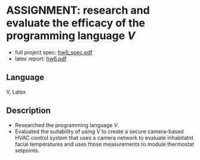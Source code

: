 # ASSIGNMENT: research and evaluate the efficacy of the programming language *V*
 - full project spec: [hw6_spec.pdf](https://github.com/jpicchi18/programming-languages-course-projects/blob/main/hw_6/hw6_spec.pdf)
 - latex report: [hw6.pdf](https://github.com/jpicchi18/programming-languages-course-projects/blob/main/hw_6/hw6.pdf)

## Language
V, Latex

## Description
- Researched the programming language *V*.
- Evaluated the suitability of using *V* to create a secure camera-based HVAC control system that uses a camera network to evaluate inhabitatnt facial temperatures
and uses those measurements to module thermostat setpoints.
